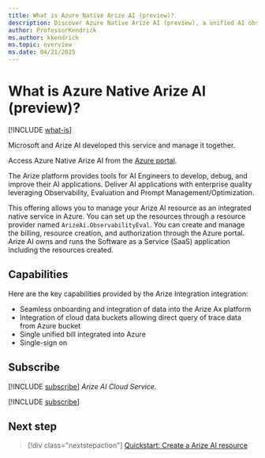 ```yaml
---
title: What is Azure Native Arize AI (preview)?
description: Discover Azure Native Arize AI (preview), a unified AI observability and evaluation platform for tracing, monitoring, and troubleshooting AI applications and agents built-in capabilities via the Azure portal.
author: ProfessorKendrick
ms.author: kkendrick
ms.topic: overview
ms.date: 04/21/2025
---
```

# What is Azure Native Arize AI (preview)?

[!INCLUDE [what-is](../includes/what-is.md)]

Microsoft and Arize AI developed this service and manage it together.

Access Azure Native Arize AI from the [Azure portal](https://portal.azure.com).

The Arize platform provides tools for AI Engineers to develop, debug, and improve their AI applications.
Deliver AI applications with enterprise quality leveraging Observability, Evaluation and Prompt Management/Optimization.

This offering allows you to manage your Arize AI resource as an integrated native service in Azure. You can set up the resources through a resource provider named `ArizeAi.ObservabilityEval`. You can create and manage the billing, resource creation, and authorization through the Azure portal. Arize AI owns and runs the Software as a Service (SaaS) application including the resources created.

## Capabilities

Here are the key capabilities provided by the Arize Integration integration:

- Seamless onboarding and integration of data into the Arize Ax platform
- Integration of cloud data buckets allowing direct query of trace data from Azure bucket
- Single unified bill integrated into Azure
- Single-sign on

## Subscribe

[!INCLUDE [subscribe](../includes/subscribe.md)] *Arize AI Cloud Service*.

[!INCLUDE [subscribe](../includes/subscribe-from-azure-portal.md)]

## Next step

> [!div class="nextstepaction"]
> [Quickstart: Create a Arize AI resource](create.md)
